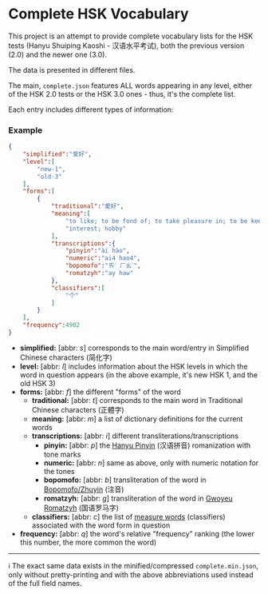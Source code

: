# Complete HSK Vocabulary

This project is an attempt to provide complete vocabulary lists for the HSK tests (Hanyu Shuiping Kaoshi - 汉语水平考试), both the previous version (2.0) and the newer one (3.0).

The data is presented in different files. 

The main, `complete.json` features ALL words appearing in any level, either of the HSK 2.0 tests or the HSK 3.0 ones - thus, it's the complete list.

Each entry includes different types of information:

### Example
```json
{
    "simplified":"爱好",
    "level":[
        "new-1",
        "old-3"
    ],
    "forms":[
        {
            "traditional":"愛好",
            "meaning":[
                "to like; to be fond of; to take pleasure in; to be keen on",
                "interest; hobby"
            ],
            "transcriptions":{
                "pinyin":"ài hào",
                "numeric":"ai4 hao4",
                "bopomofo":"ㄞˋ ㄏㄠˋ",
                "romatzyh":"ay haw"
            },
            "classifiers":[
                "个"
            ]
        }
    ],
    "frequency":4902
}
```

- **simplified:** [abbr: *s*] corresponds to the main word/entry in Simplified Chinese characters (简化字)
- **level:** [abbr: *l*] includes information about the HSK levels in which the word in question appears (in the above example, it's new HSK 1, and the old HSK 3)
- **forms:** [abbr: *f*] the different "forms" of the word
    - **traditional:** [abbr: *t*] corresponds to the main word in Traditional Chinese characters (正體字)
    - **meaning:** [abbr: *m*] a list of dictionary definitions for the current words
    - **transcriptions:** [abbr: *i*] different transliterations/transcriptions
        - **pinyin:** [abbr: *p*] the [Hanyu Pinyin](https://en.wikipedia.org/wiki/Pinyin) (汉语拼音) romanization with tone marks
        - **numeric:** [abbr: *n*] same as above, only with numeric notation for the tones
        - **bopomofo:** [abbr: *b*] transliteration of the word in [Bopomofo/Zhuyin](https://en.wikipedia.org/wiki/Bopomofo) (注音)
        - **romatzyh:** [abbr: *g*] transliteration of the word in [Gwoyeu Romatzyh](https://en.wikipedia.org/wiki/Gwoyeu_Romatzyh) (国语罗马字)
    - **classifiers:** [abbr: *c*] the list of [measure words](https://en.wikipedia.org/wiki/Chinese_classifier) (classifiers) associated with the word form in question
- **frequency:** [abbr: *q*] the word's relative "frequency" ranking (the lower this number, the more common the word)

-----

ℹ️ The exact same data exists in the minified/compressed `complete.min.json`, only without pretty-printing and with the above abbreviations used instead of the full field names.
